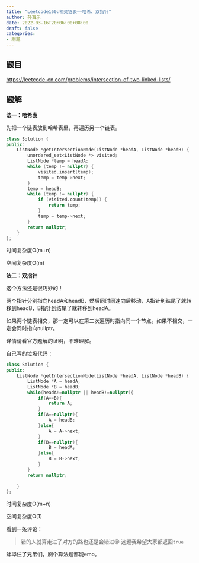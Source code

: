 ```yaml
---
title: "Leetcode160:相交链表——哈希、双指针"
author: 孙百乐
date: 2022-03-16T20:06:00+08:00
draft: false
categories: 
- 刷题
---
```


## 题目

https://leetcode-cn.com/problems/intersection-of-two-linked-lists/

## 题解

**法一：哈希表**

先把一个链表放到哈希表里，再遍历另一个链表。

```c++
class Solution {
public:
    ListNode *getIntersectionNode(ListNode *headA, ListNode *headB) {
        unordered_set<ListNode *> visited;
        ListNode *temp = headA;
        while (temp != nullptr) {
            visited.insert(temp);
            temp = temp->next;
        }
        temp = headB;
        while (temp != nullptr) {
            if (visited.count(temp)) {
                return temp;
            }
            temp = temp->next;
        }
        return nullptr;
    }
};
```

时间复杂度O(m+n)

空间复杂度O(m)

**法二：双指针**

这个方法还是很巧妙的！

两个指针分别指向headA和headB，然后同时同速向后移动，A指针到结尾了就转移到headB，B指针到结尾了就转移到headA。

如果两个链表相交，那一定可以在第二次遍历时指向同一个节点。如果不相交，一定会同时指向nullptr。

详情请看官方题解的证明，不难理解。

自己写的垃圾代码：

```c++
class Solution {
public:
    ListNode *getIntersectionNode(ListNode *headA, ListNode *headB) {
        ListNode *A = headA;
        ListNode *B = headB;
        while(headA!=nullptr || headB!=nullptr){
            if(A==B){
                return A;
            }
            if(A==nullptr){
                A = headB;
            }else{
                A = A->next;
            }
            if(B==nullptr){
                B = headA;
            }else{
                B = B->next;
            }
        }
        return nullptr;
        
    }
};
```

时间复杂度O(m+n)

空间复杂度O(1)

看到一条评论：

> 错的人就算走过了对方的路也还是会错过😔 这题我希望大家都返回`true`

蚌埠住了兄弟们，刷个算法题都能emo。

